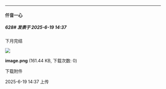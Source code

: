 ﻿
*****

####  仟音一心  
##### 628#       发表于 2025-6-19 14:37

下月完结

<img src="https://img.stage1st.com/forum/202506/19/143715n6n6blyta7kpa6v9.png" referrerpolicy="no-referrer">

<strong>image.png</strong> (161.44 KB, 下载次数: 0)

下载附件

2025-6-19 14:37 上传

